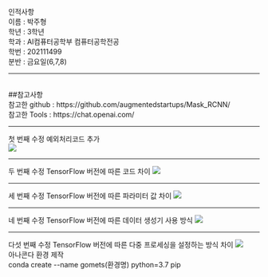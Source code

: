 인적사항<br>
이름 : 박주형<br>
학년 : 3학년<br>
학과 : AI컴퓨터공학부 컴퓨터공학전공<br>
학번 : 202111499<br>
분반 : 금요일(6,7,8)<br>
<hr>
<br>
##참고사항<br>
참고한 github : https://github.com/augmentedstartups/Mask_RCNN/<br>
참고한 Tools : https://chat.openai.com/<br>
<hr>
첫 번째 수정 예외처리코드 추가<br>
<img src = "https://user-images.githubusercontent.com/126853427/285444369-8d3833a6-3d60-4bf4-b556-b2bb5d68d426.png">
<br>
<hr>
두 번째 수정 TensorFlow 버전에 따른 코드 차이
<img src = "https://user-images.githubusercontent.com/126853427/285444390-e522892a-7d64-458a-ac22-e7edb82b759a.png">
<br>
<hr>
세 번째 수정 TensorFlow 버전에 따른 파라미터 값 차이
<img src = "https://user-images.githubusercontent.com/126853427/285444405-d20e0a11-3095-4185-a61c-f5d1425b5d3a.png">
<br>
<hr>
네 번째 수정 TensorFlow 버전에 따른 데이터 생성기 사용 방식
<img src = "https://user-images.githubusercontent.com/126853427/285444410-383140e9-de13-401e-9160-154367bb7b88.png">
<br>
<hr>
다섯 번째 수정 TensorFlow 버전에 따른 다중 프로세싱을 설정하는 방식 차이
<img src = "https://user-images.githubusercontent.com/126853427/285444434-c96e41f8-ce66-4ec2-8708-c1d7168f2288.png">
<br>
아나콘다 환경 제작<br>
conda create --name gomets(환경명) python=3.7 pip <br>